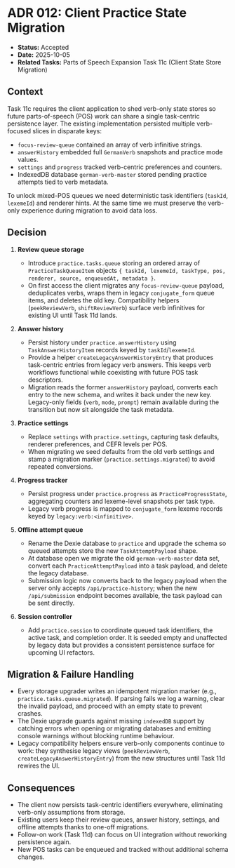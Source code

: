 # ADR 012: Client Practice State Migration

- **Status:** Accepted
- **Date:** 2025-10-05
- **Related Tasks:** Parts of Speech Expansion Task 11c (Client State Store Migration)

## Context

Task 11c requires the client application to shed verb-only state stores so future parts-of-speech (POS) work can share a single
task-centric persistence layer. The existing implementation persisted multiple verb-focused slices in disparate keys:

- `focus-review-queue` contained an array of verb infinitive strings.
- `answerHistory` embedded full `GermanVerb` snapshots and practice mode values.
- `settings` and `progress` tracked verb-centric preferences and counters.
- IndexedDB database `german-verb-master` stored pending practice attempts tied to verb metadata.

To unlock mixed-POS queues we need deterministic task identifiers (`taskId`, `lexemeId`) and renderer hints. At the same time we
must preserve the verb-only experience during migration to avoid data loss.

## Decision

1. **Review queue storage**
   - Introduce `practice.tasks.queue` storing an ordered array of `PracticeTaskQueueItem` objects `{ taskId, lexemeId, taskType,
     pos, renderer, source, enqueuedAt, metadata }`.
   - On first access the client migrates any `focus-review-queue` payload, deduplicates verbs, wraps them in legacy
     `conjugate_form` queue items, and deletes the old key. Compatibility helpers (`peekReviewVerb`, `shiftReviewVerb`) surface
     verb infinitives for existing UI until Task 11d lands.

2. **Answer history**
   - Persist history under `practice.answerHistory` using `TaskAnswerHistoryItem` records keyed by `taskId`/`lexemeId`.
   - Provide a helper `createLegacyAnswerHistoryEntry` that produces task-centric entries from legacy verb answers. This keeps
     verb workflows functional while coexisting with future POS task descriptors.
   - Migration reads the former `answerHistory` payload, converts each entry to the new schema, and writes it back under the new
     key. Legacy-only fields (`verb`, `mode`, `prompt`) remain available during the transition but now sit alongside the task
     metadata.

3. **Practice settings**
   - Replace `settings` with `practice.settings`, capturing task defaults, renderer preferences, and CEFR levels per POS.
   - When migrating we seed defaults from the old verb settings and stamp a migration marker (`practice.settings.migrated`) to
     avoid repeated conversions.

4. **Progress tracker**
   - Persist progress under `practice.progress` as `PracticeProgressState`, aggregating counters and lexeme-level snapshots per
     task type.
   - Legacy verb progress is mapped to `conjugate_form` lexeme records keyed by `legacy:verb:<infinitive>`.

5. **Offline attempt queue**
   - Rename the Dexie database to `practice` and upgrade the schema so queued attempts store the new `TaskAttemptPayload` shape.
   - At database open we migrate the old `german-verb-master` data set, convert each `PracticeAttemptPayload` into a task
     payload, and delete the legacy database.
   - Submission logic now converts back to the legacy payload when the server only accepts `/api/practice-history`; when the new
     `/api/submission` endpoint becomes available, the task payload can be sent directly.

6. **Session controller**
   - Add `practice.session` to coordinate queued task identifiers, the active task, and completion order. It is seeded empty and
     unaffected by legacy data but provides a consistent persistence surface for upcoming UI refactors.

## Migration & Failure Handling

- Every storage upgrader writes an idempotent migration marker (e.g., `practice.tasks.queue.migrated`). If parsing fails we log a
  warning, clear the invalid payload, and proceed with an empty state to prevent crashes.
- The Dexie upgrade guards against missing `indexedDB` support by catching errors when opening or migrating databases and
  emitting console warnings without blocking runtime behaviour.
- Legacy compatibility helpers ensure verb-only components continue to work: they synthesise legacy views (`peekReviewVerb`,
  `createLegacyAnswerHistoryEntry`) from the new structures until Task 11d rewires the UI.

## Consequences

- The client now persists task-centric identifiers everywhere, eliminating verb-only assumptions from storage.
- Existing users keep their review queues, answer history, settings, and offline attempts thanks to one-off migrations.
- Follow-on work (Task 11d) can focus on UI integration without reworking persistence again.
- New POS tasks can be enqueued and tracked without additional schema changes.
